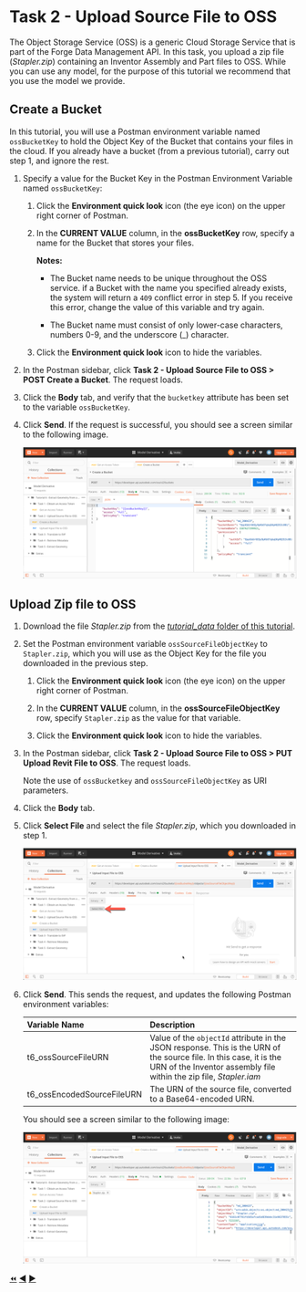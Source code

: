 # Task 2 - Upload Source File to OSS

The Object Storage Service (OSS) is a generic Cloud Storage Service that is part of the Forge Data Management API. In this task, you upload a zip file (*Stapler.zip*) containing an Inventor Assembly and Part files to OSS. While you can use any model, for the purpose of this tutorial we recommend that you use the model we provide. 

## Create a Bucket

In this tutorial, you will use a Postman environment variable named `ossBucketKey` to hold the Object Key of the Bucket that contains your files in the cloud. If you already have a bucket (from a previous tutorial), carry out step 1, and ignore the rest.

1. Specify a value for the Bucket Key in the Postman Environment Variable named `ossBucketKey`:

    1. Click the **Environment quick look** icon (the eye icon) on the upper right corner of Postman.

    2. In the **CURRENT VALUE** column, in the **ossBucketKey** row, specify a name for the Bucket that stores your files.

        **Notes:**  
        - The Bucket name needs to be unique throughout the OSS service. if a Bucket with the name you specified already exists, the system will return a `409` conflict error in step 5. If you receive this error, change the value of this variable and try again.

        - The Bucket name must consist of only lower-case characters, numbers 0-9, and the underscore (_) character.

    3. Click the **Environment quick look** icon to hide the variables.

4. In the Postman sidebar, click **Task 2 - Upload Source File to OSS > POST Create a Bucket**. The request loads.

5. Click the **Body** tab, and verify that the `bucketkey` attribute has been set to the variable `ossBucketKey`.

5. Click **Send**. If the request is successful, you should see a screen similar to the following image.

    ![Successful Bucket Creation](../images/task2-sucessfull_bucket_creation.png "Successful Bucket Creation")

## Upload Zip file to OSS

1. Download the file *Stapler.zip* from the [*tutorial_data* folder of this tutorial](../tutorial_data).

2. Set the Postman environment variable `ossSourceFileObjectKey` to `Stapler.zip`, which you will use as the Object Key for the file you downloaded in the previous step. 

   1. Click the **Environment quick look** icon (the eye icon) on the upper right corner of Postman.

   2. In the **CURRENT VALUE** column, in the **ossSourceFileObjectKey** row, specify `Stapler.zip` as the value for that variable. 

   3. Click the **Environment quick look** icon to hide the variables.

3. In the Postman sidebar, click **Task 2 - Upload Source File to OSS > PUT Upload Revit File to OSS**. The request loads.

    Note the use of `ossBucketkey` and `ossSourceFileObjectKey` as URI parameters.

4. Click the **Body** tab.

5. Click **Select File** and select the file *Stapler.zip*, which you downloaded in step 1.

    ![Select file button](../images/task2-select_files_button.png "Select file button")

6. Click **Send**. This sends the request, and updates the following Postman environment variables:

   | Variable Name              | Description                                                                                                                                                                                |
   |----------------------------|--------------------------------------------------------------------------------------------------------------------------------------------------------------------------------------------|
   | t6_ossSourceFileURN        | Value of the `objectId` attribute in the JSON response. This is the URN of the source file. In this case, it is the URN of the Inventor assembly file within the zip file,  *Stapler.iam*  |
   | t6_ossEncodedSourceFileURN | The URN of the source file, converted to a Base64-encoded URN.                                                                                                                             |

   You should see a screen similar to the following image:

    ![Successful upload of input file](../images/task2-successful_upload.png "Successful upload of input file")

[:rewind:](../readme.md "readme.md") [:arrow_backward:](task-1.md "Previous task") [:arrow_forward:](task-3.md "Next task")
